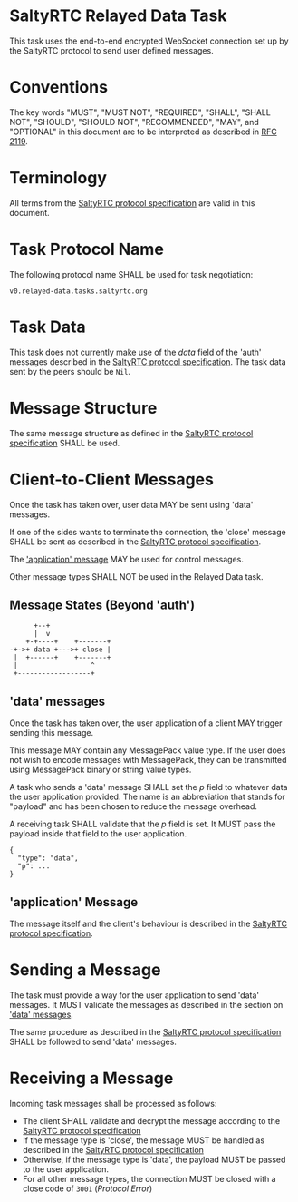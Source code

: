 # SaltyRTC Relayed Data Task

This task uses the end-to-end encrypted WebSocket connection set up by
the SaltyRTC protocol to send user defined messages.

# Conventions

The key words "MUST", "MUST NOT", "REQUIRED", "SHALL", "SHALL NOT",
"SHOULD", "SHOULD NOT", "RECOMMENDED", "MAY", and "OPTIONAL" in this
document are to be interpreted as described in
[RFC 2119](https://tools.ietf.org/html/rfc2119).

# Terminology

All terms from the [SaltyRTC protocol
specification](./Protocol.md#terminology) are valid in this document.

# Task Protocol Name

The following protocol name SHALL be used for task negotiation:

`v0.relayed-data.tasks.saltyrtc.org`

# Task Data

This task does not currently make use of the *data* field of the 'auth'
messages described in the [SaltyRTC protocol
specification](./Protocol.md#auth-message). The task data sent by the
peers should be `Nil`.

# Message Structure

The same message structure as defined in the [SaltyRTC protocol
specification](./Protocol.md#message-structure) SHALL be used.

# Client-to-Client Messages

Once the task has taken over, user data MAY be sent using 'data'
messages.

If one of the sides wants to terminate the connection, the 'close'
message SHALL be sent as described in the [SaltyRTC protocol
specification](./Protocol.md#close-message).

The ['application' message](./Protocol.md#application-message) MAY be
used for control messages.

Other message types SHALL NOT be used in the Relayed Data task.

## Message States (Beyond 'auth')

          +--+
          |  v
        +-+----+    +-------+
    -+->+ data +--->+ close |
     |  +------+    +-------+
     |                  ^
     +------------------+

## 'data' messages

Once the task has taken over, the user application of a client MAY
trigger sending this message.

This message MAY contain any MessagePack value type. If the user does
not wish to encode messages with MessagePack, they can be transmitted
using MessagePack binary or string value types.

A task who sends a 'data' message SHALL set the *p* field to whatever
data the user application provided. The name is an abbreviation that
stands for "payload" and has been chosen to reduce the message overhead.

A receiving task SHALL validate that the *p* field is set. It MUST pass
the payload inside that field to the user application.

```
{
  "type": "data",
  "p": ...
}
```

## 'application' Message

The message itself and the client's behaviour is described in the
[SaltyRTC protocol specification](./Protocol.md#application-message).

# Sending a Message

The task must provide a way for the user application to send 'data'
messages. It MUST validate the messages as described in the section on
['data' messages](#data-messages).

The same procedure as described in the [SaltyRTC protocol
specification](./Protocol.md#sending-a-signalling-message) SHALL be
followed to send 'data' messages.

# Receiving a Message

Incoming task messages shall be processed as follows:

* The client SHALL validate and decrypt the message according to the
  [SaltyRTC protocol specification](./Protocol.md#receiving-a-signalling-message)
* If the message type is 'close', the message MUST be handled as
  described in the
  [SaltyRTC protocol specification](./Protocol.md#close-message)
* Otherwise, if the message type is 'data', the payload MUST be passed
  to the user application.
* For all other message types, the connection MUST be closed with a
  close code of `3001` (*Protocol Error*)
